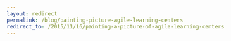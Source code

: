 ```yaml
---
layout: redirect
permalink: /blog/painting-picture-agile-learning-centers
redirect_to: /2015/11/16/painting-a-picture-of-agile-learning-centers
---
```

